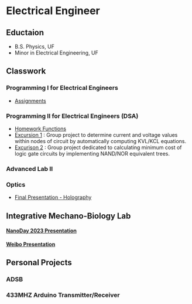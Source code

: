 # Electrical Engineer 

## Eductaion
- B.S. Physics, UF
- Minor in Electrical Engineering, UF


## Classwork
### Programming I for Electrical Engineers
- [Assignments](https://github.com/a6ygale/Programming-I)
  
### Programming II for Electrical Engineers (DSA)
- [Homework Functions](https://github.com/a6ygale/Programming-II/tree/main)
- [Excursion 1](https://github.com/a6ygale/Excursion-1) : Group project to determine current and voltage values within nodes of circuit by automatically computing KVL/KCL equations. 
- [Excurison 2](https://github.com/a6ygale/Excursion-2/tree/prototype) : Group project dedicated to calculating minimum cost of logic gate circuits by implementing NAND/NOR equivalent trees.
  
### Advanced Lab II

### Optics
- [Final Presentation - Holography](https://docs.google.com/presentation/d/19Jo9PIW5ZF9VZi4H9p8phfaJDzBp4fLY/edit?usp=sharing&ouid=103744567988756133981&rtpof=true&sd=true)

## Integrative Mechano-Biology Lab 
#### [NanoDay 2023 Presentation](https://docs.google.com/presentation/d/16tzIVDUpMk8s4q18WKJwFUfhQzm4VMU3/edit?slide=id.p1#slide=id.p1)
#### [Weibo Presentation](https://github.com/a6ygale/a6ygale.github.io/blob/main/assets/img/WEBiO%20presentation.pptx)


## Personal Projects
### ADSB
### 433MHZ Arduino Transmitter/Receiver
